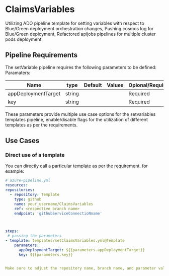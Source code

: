 # ClaimsVariables
Utilizing ADO pipeline template for setting variables with respect to Blue/Green deployment orchestration changes, Pushing cosmos log for Blue/Green deployment, Refactored apijobs  pipelines for multiple cluster pods deployment

## Pipeline Requirements

The setVariable pipeline requires the following parameters to be defined:
Paramaters:


| Name  | type | Default | Values | Opional/Required | Comments |
| ------------- | ------------- | ------------- | ------------- | ------------- | ------------- |
| appDeploymentTarget | string | | | Required | |
| key | string | | | Required | |



These parameters provide multiple use case options for the setvariables templates pipeline, enable/disable flags for the utilization of different templates as per the requirements.


## Use Cases

### Direct use of a template

You can directly call a particular template as per the requirement. for example: 

  ```yaml
  # azure-pipeline.yml
  resources:
  repositories:
    - repository: Template
      type: github
      name: your_username/ClaimsVariables
      ref: <respective branch name>
      endpoint: 'githubServiceConnectioNname'



  steps:  
   # passing the parameters
  - template: templates/setClaimsVariables.yml@Template
      parameters:
        appDeploymentTarget: ${{parameters.appDeploymentTarget}}
        key: ${{parameters.key}}


Make sure to adjust the repository name, branch name, and parameter values according to your project's requirements.

  ```
